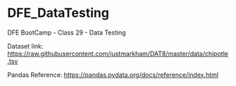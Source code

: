 # DFE_DataTesting
DFE BootCamp - Class 29 - Data Testing

Dataset link: https://raw.githubusercontent.com/justmarkham/DAT8/master/data/chipotle.tsv

Pandas Reference: https://pandas.pydata.org/docs/reference/index.html 

